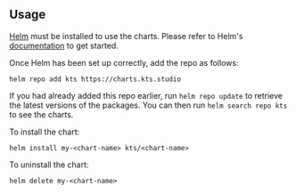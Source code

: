 ## Usage

[Helm](https://helm.sh) must be installed to use the charts.  Please refer to
Helm's [documentation](https://helm.sh/docs) to get started.

Once Helm has been set up correctly, add the repo as follows:

    helm repo add kts https://charts.kts.studio

If you had already added this repo earlier, run `helm repo update` to retrieve
the latest versions of the packages.  You can then run `helm search repo kts` to see the charts.

To install the <chart-name> chart:

    helm install my-<chart-name> kts/<chart-name>

To uninstall the chart:

    helm delete my-<chart-name>

